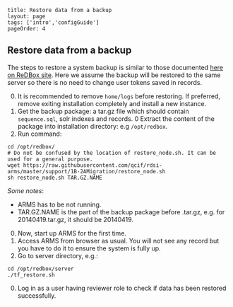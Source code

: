 ```
title: Restore data from a backup
layout: page
tags: ['intro','configGuide']
pageOrder: 4
```
## Restore data from a backup
The steps to restore a system backup is similar to those documented [here on ReDBox site](http://www.redboxresearchdata.com.au/documentation/system-administration/general-administration/system-restore-or-migration).
Here we assume the backup will be restored to the same server so there is no need to change user tokens saved in records.
 
0. It is recommended to remove `home/logs` before restoring. If preferred, remove exiting installation completely and install a new instance.
0. Get the backup package: a tar.gz file which should contain `sequence.sql`, solr indexes and records.
0  Extract the content of the package into installation directory: e.g `/opt/redbox`.
0. Run command:
```shell
cd /opt/redbox/
# Do not be confused by the location of restore_node.sh. It can be used for a general purpose.
wget https://raw.githubusercontent.com/qcif/rdsi-arms/master/support/1B-2AMigration/restore_node.sh
sh restore_node.sh TAR.GZ.NAME
```
  *Some notes*:
  * ARMS has to be not running.
  * TAR.GZ.NAME is the part of the backup package before .tar.gz, e.g. for 20140419.tar.gz, it should be 20140419.
0. Now, start up ARMS for the first time.
0. Access ARMS from browser as usual. You will not see any record but you have to do it to ensure the system is fully up.
0. Go to server directory, e.g.:
```shell
cd /opt/redbox/server
./tf_restore.sh
```
0. Log in as a user having reviewer role to check if data has been restored successfully.